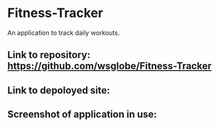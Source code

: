 # Fitness-Tracker
An application to track daily workouts.
## Link to repository: https://github.com/wsglobe/Fitness-Tracker
## Link to depoloyed site:
## Screenshot of application in use:
<img src="">
<img src="">

